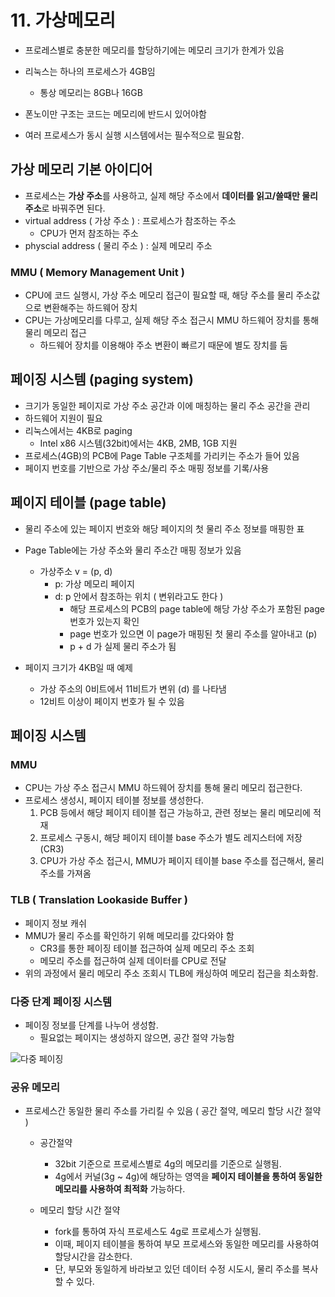 # 11. 가상메모리

* 프로레스별로 충분한 메모리를 할당하기에는 메모리 크기가 한계가 있음
* 리눅스는 하나의 프로세스가 4GB임
  * 통상 메모리는 8GB나 16GB

* 폰노이만 구조는 코드는 메모리에 반드시 있어야함
* 여러 프로세스가 동시 실행 시스템에서는 필수적으로 필요함.

## 가상 메모리 기본 아이디어

* 프로세스는 **가상 주소**를 사용하고, 실제 해당 주소에서 **데이터를 읽고/쓸때만 물리주소**로 바꿔주면 된다.
* virtual address ( 가상 주소 ) : 프로세스가 참조하는 주소
  * CPU가 먼저 참조하는 주소
* physcial address ( 물리 주소 ) : 실제 메모리 주소

### MMU ( Memory Management Unit )
  
* CPU에 코드 실행시, 가상 주소 메모리 접근이 필요할 때, 해당 주소를 물리 주소값으로 변환해주는 하드웨어 장치
* CPU는 가상메모리를 다루고, 실제 해당 주소 접근시 MMU 하드웨어 장치를 통해 물리 메모리 접근
  * 하드웨어 장치를 이용해야 주소 변환이 빠르기 때문에 별도 장치를 둠

## 페이징 시스템 (paging system)

* 크기가 동일한 페이지로 가상 주소 공간과 이에 매칭하는 물리 주소 공간을 관리
* 하드웨어 지원이 필요
* 리눅스에서는 4KB로 paging
  * Intel x86 시스템(32bit)에서는 4KB, 2MB, 1GB 지원
* 프로세스(4GB)의 PCB에 Page Table 구조체를 가리키는 주소가 들어 있음
* 페이지 번호를 기반으로 가상 주소/물리 주소 매핑 정보를 기록/사용

## 페이지 테이블 (page table)

* 물리 주소에 있는 페이지 번호와 해당 페이지의 첫 물리 주소 정보를 매핑한 표
* Page Table에는 가상 주소와 물리 주소간 매핑 정보가 있음
  * 가상주소 v = (p, d)
    * p: 가상 메모리 페이지
    * d: p 안에서 참조하는 위치 ( 변위라고도 한다 )
      * 해당 프로세스의 PCB의 page table에 해당 가상 주소가 포함된 page 번호가 있는지 확인
      * page 번호가 있으면 이 page가 매핑된 첫 물리 주소를 알아내고 (p)
      * p + d 가 실제 물리 주소가 됨

* 페이지 크기가 4KB일 때 예제
  * 가상 주소의 0비트에서 11비트가 변위 (d) 를 나타냄
  * 12비트 이상이 페이지 번호가 될 수 있음

## 페이징 시스템

### MMU

* CPU는 가상 주소 접근시 MMU 하드웨어 장치를 통해 물리 메모리 접근한다.
* 프로세스 생성시, 페이지 테이블 정보를 생성한다.
  1. PCB 등에서 해당 페이지 테이블 접근 가능하고, 관련 정보는 물리 메모리에 적재
  2. 프로세스 구동시, 해당 페이지 테이블 base 주소가 별도 레지스터에 저장(CR3)
  3. CPU가 가상 주소 접근시, MMU가 페이지 테이블 base 주소를 접근해서, 물리 주소를 가져옴

### TLB ( Translation Lookaside Buffer )

* 페이지 정보 캐쉬
* MMU가 물리 주소를 확인하기 위해 메모리를 갔다와야 함
  * CR3를 통한 페이징 테이블 접근하여 실제 메모리 주소 조회
  * 메모리 주소를 접근하여 실제 데이터를 CPU로 전달
* 위의 과정에서 물리 메모리 주소 조회시 TLB에 캐싱하여 메모리 접근을 최소화함.

### 다중 단계 페이징 시스템

* 페이징 정보를 단계를 나누어 생성함.
  * 필요없는 페이지는 생성하지 않으면, 공간 절약 가능함

![다중 페이징](https://mblogthumb-phinf.pstatic.net/20130620_234/jevida_1371715145335O6yo8_PNG/1.png?type=w2)

### 공유 메모리

* 프로세스간 동일한 물리 주소를 가리킬 수 있음 ( 공간 절약, 메모리 할당 시간 절약 )

  * 공간절약
    * 32bit 기준으로 프로세스별로 4g의 메모리를 기준으로 실행됨.
    * 4g에서 커널(3g ~ 4g)에 해당하는 영역을 **페이지 테이블을 통하여 동일한 메모리를 사용하여 최적화** 가능하다.
  
  * 메모리 할당 시간 절약
    * fork를 통하여 자식 프로세스도 4g로 프로세스가 실행됨.
    * 이때, 페이지 테이블을 통하여 부모 프로세스와 동일한 메모리를 사용하여 할당시간을 감소한다.
    * 단, 부모와 동일하게 바라보고 있던 데이터 수정 시도시, 물리 주소를 복사할 수 있다.  

